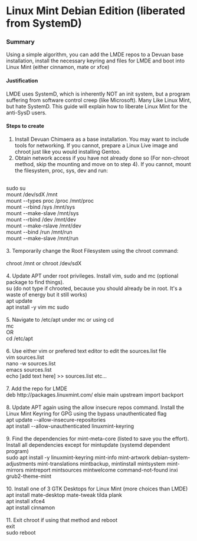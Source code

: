 # Linux Mint Debian Edition (liberated from SystemD)

### Summary
Using a simple algorithm, you can add the LMDE repos to a Devuan base installation, install the necessary keyring and files for LMDE and boot into Linux Mint (either cinnamon, mate or xfce)
#### Justification
LMDE uses SystemD, which is inherently NOT an init system, but a program suffering from software control creep (like Microsoft). Many Like Linux Mint, but hate SystemD. This guide will explain how to liberate Linux Mint for the anti-SysD users.
#### Steps to create
1. Install Devuan Chimaera as a base installation. You may want to include tools for networking. If you cannot, prepare a Linux Live image and chroot just like you would installing Gentoo.
2. Obtain network access if you have not already done so (For non-chroot method, skip the mounting and move on to step 4). If you cannot, mount the filesystem, proc, sys, dev and run:
<br>
sudo su
<br>
mount /dev/sdX /mnt
<br>
mount --types proc /proc /mnt/proc
<br>
mount --rbind /sys /mnt/sys
<br>
mount --make-slave /mnt/sys
<br>
mount --rbind /dev /mnt/dev
<br>
mount --make-rslave /mnt/dev
<br>
mount --bind /run /mnt/run
<br>
mount --make-slave /mnt/run
<br><br>
    3. Temporarily change the Root Filesystem using the chroot command:
<br><br>
chroot /mnt or chroot /dev/sdX
<br><br>
    4. Update APT under root privileges. Install vim, sudo and mc (optional package to find things).
<br>
su (do not type if chrooted, because you should already be in root. It's a waste of energy but it still works)
<br>
apt update
<br>
apt install -y vim mc sudo
<br><br>
    5. Navigate to /etc/apt under mc or using cd
<br>
mc
<br>
OR
<br>
cd /etc/apt
<br><br>
    6. Use either vim or prefered text editor to edit the sources.list file
<br>
vim sources.list
<br>
nano -w sources.list
<br>
emacs sources.list
<br>
echo [add text here] >> sources.list
etc...
<br><br>
    7. Add the repo for LMDE
<br>
deb http://packages.linuxmint.com/ elsie main upstream import backport
<br><br>
    8. Update APT again using the allow insecure repos command. Install the Linux Mint Keyring for GPG using the bypass unauthenticated flag
<br>
apt update --allow-insecure-repositories
<br>
apt install --allow-unauthenticated linuxmint-keyring
<br><br>
    9. Find the dependencies for mint-meta-core (listed to save you the effort). Install all dependencies except for mintupdate (systemd dependent program)
<br>
sudo apt install -y linuxmint-keyring mint-info mint-artwork debian-system-adjustments mint-translations mintbackup, mintinstall mintsystem mint-mirrors mintreport mintsources mintwelcome command-not-found inxi grub2-theme-mint
<br><br>
    10. Install one of 3 GTK Desktops for Linux Mint (more choices than LMDE)
<br>
apt install mate-desktop mate-tweak tilda plank
<br>
apt install xfce4
<br>
apt install cinnamon
<br><br>
    11. Exit chroot if using that method and reboot
<br>
exit
<br>
sudo reboot
